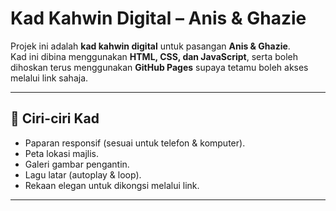 # Kad Kahwin Digital – Anis & Ghazie

Projek ini adalah **kad kahwin digital** untuk pasangan **Anis & Ghazie**.  
Kad ini dibina menggunakan **HTML, CSS, dan JavaScript**, serta boleh dihoskan terus menggunakan **GitHub Pages** supaya tetamu boleh akses melalui link sahaja.

---

## 🎉 Ciri-ciri Kad
- Paparan responsif (sesuai untuk telefon & komputer).
- Peta lokasi majlis.
- Galeri gambar pengantin.
- Lagu latar (autoplay & loop).
- Rekaan elegan untuk dikongsi melalui link.

---
